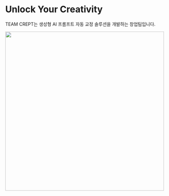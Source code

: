 <p align = "center">
  
# Unlock Your  Creativity

TEAM CREPT는 생성형 AI 프롬프트 자동 교정 솔루션을 개발하는 창업팀입니다.
<br>

<img src = "https://github.com/TEAM-CREPT/.github/assets/100592495/48556bdc-c45e-4b54-b65f-a9f1aaf5294d" width = "500px" />
</p>


